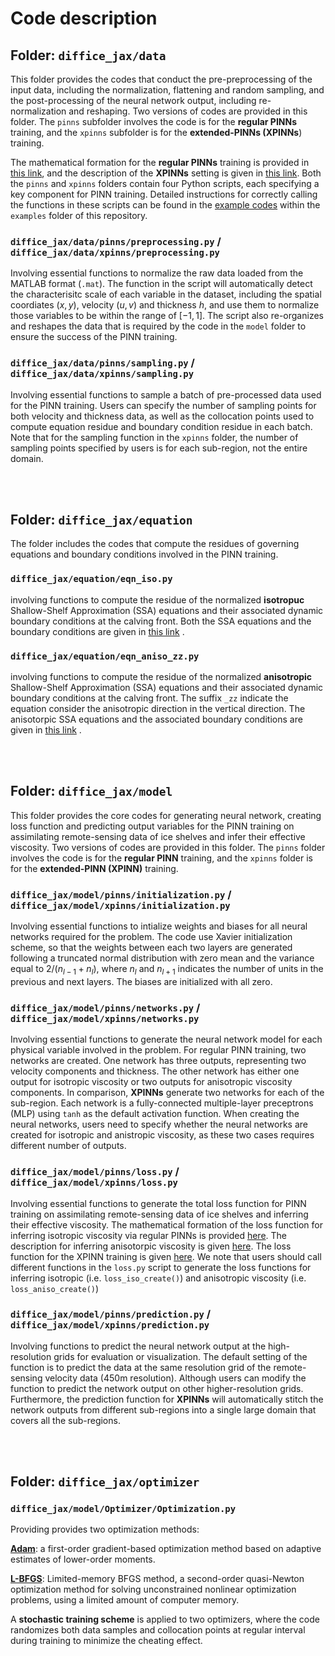# Code description


## Folder: `diffice_jax/data` 
This folder provides the codes that conduct the pre-preprocessing of the input data,
including the normalization, flattening and random sampling, and the post-processing of the neural
network output, including re-normalization and reshaping. Two versions of codes are provided in this 
folder. The `pinns` subfolder involves the code is for the **regular PINNs** training,  and the `xpinns` 
subfolder is for the **extended-PINNs (XPINNs**) training.

The mathematical formation for the **regular PINNs** training is provided in [this link](https://github.com/YaoGroup/DIFFICE_jax/blob/main/docs/Isotropic.md), 
and the description of the **XPINNs** setting is given in [this link](https://github.com/YaoGroup/DIFFICE_jax/blob/main/docs/XPINNs.md).
Both the `pinns` and `xpinns` folders contain four Python scripts, each specifying a key 
component for PINN training. Detailed instructions for correctly calling the functions in these 
scripts can be found in the [example codes](https://github.com/YaoGroup/DIFFICE_jax/tree/main/examples) 
within the `examples` folder of this repository.

 
### `diffice_jax/data/pinns/preprocessing.py` / `diffice_jax/data/xpinns/preprocessing.py`

Involving essential functions to normalize the raw data loaded from the MATLAB format (`.mat`). The 
function in the script will automatically detect the characterisitc scale of each variable in the 
dataset, including the spatial coordiates $(x,y)$, velocity $(u, v)$ and thickness $h$, and use them to 
normalize those variables to be within the range of $[-1, 1]$. The script also re-organizes and reshapes
the data that is required by the code in the `model` folder to ensure the success of the PINN training.

 
### `diffice_jax/data/pinns/sampling.py` / `diffice_jax/data/xpinns/sampling.py`

Involving essential functions to sample a batch of pre-processed data used for the PINN training. Users
can specify the number of sampling points for both velocity and thickness data, as well as the collocation 
points used to compute equation residue and boundary condition residue in each batch. Note that for
the sampling function in the `xpinns` folder, the number of sampling points specified by users is 
for each sub-region, not the entire domain.


 <br />
 <br />
 

## Folder: `diffice_jax/equation` 

The folder includes the codes that compute the residues of governing equations and boundary conditions 
involved in the PINN training. 
 
### `diffice_jax/equation/eqn_iso.py`

involving functions to compute the residue of the normalized **isotropuc** Shallow-Shelf Approximation (SSA) 
equations and their associated dynamic boundary conditions at the calving front. Both the SSA equations and
the boundary conditions are given in [this link](https://github.com/YaoGroup/DIFFICE_jax/blob/main/docs/Isotropic.md) .
 
### `diffice_jax/equation/eqn_aniso_zz.py`

involving functions to compute the residue of the normalized **anisotropic** Shallow-Shelf Approximation (SSA) 
equations and their associated dynamic boundary conditions at the calving front. The suffix `_zz` indicate the
equation consider the anisotropic direction in the vertical direction.  The anisotorpic SSA equations and
the associated boundary conditions are given in [this link](https://github.com/YaoGroup/DIFFICE_jax/blob/main/docs/Anisotropic.md) .

 <br />
 <br />

 

## Folder: `diffice_jax/model`

This folder provides the core codes for generating neural network, creating
loss function and predicting output variables for the PINN training on assimilating 
remote-sensing data of ice shelves and infer their effective viscosity. Two versions
of codes are provided in this folder. The `pinns` folder involves the code is for 
the **regular PINN** training, and the `xpinns` folder is for the **extended-PINN
(XPINN)** training. 


### `diffice_jax/model/pinns/initialization.py` / `diffice_jax/model/xpinns/initialization.py`

Involving essential functions to intialize weights and biases for all neural networks required 
for the problem. The code use Xavier initialization scheme, so that the weights between each 
two layers are generated following a truncated normal distribution with zero mean and the 
variance equal to $2/(n_{l-1}+n_{l})$, where $n_{l}$ and $n_{l+1}$ indicates the number of
units in the previous and next layers. The biases are initialized with all zero.


### `diffice_jax/model/pinns/networks.py` / `diffice_jax/model/xpinns/networks.py`

Involving essential functions to generate the neural network model for each physical variable 
involved in the problem. For regular PINN training, two networks are created. One network has 
three outputs, representing two velocity components and thickness. The other network has either 
one output for isotropic viscosity or two outputs for anisotropic viscosity components.  In
comparison, **XPINNs** generate two networks for each of the sub-region. Each network is a
fully-connected multiple-layer preceptrons (MLP) using `tanh` as the default activation function. 
When creating the neural networks, users need to specify whether the neural networks are created for isotropic 
and anistropic viscosity, as these two cases requires different number of outputs.

 
### `diffice_jax/model/pinns/loss.py` / `diffice_jax/model/xpinns/loss.py`

Involving essential functions to generate the total loss function for PINN training on assimilating
remote-sensing data of ice shelves and inferring their effective viscosity. The mathematical formation
of the loss function for inferring isotropic viscosity via regular PINNs is provided [here](https://github.com/YaoGroup/DIFFICE_jax/blob/main/docs/Isotropic.md). 
The description for inferring anisotorpic viscosity is given [here](https://github.com/YaoGroup/DIFFICE_jax/blob/main/docs/Anisotropic.md). 
The loss function for the XPINN training is given [here](https://github.com/YaoGroup/DIFFICE_jax/blob/main/docs/XPINNs.md). 
We note that users should call different functions in the `loss.py` script to generate the loss functions
for inferring isotropic (i.e. `loss_iso_create()`) and anisotropic viscosity (i.e. `loss_aniso_create()`)

 
### `diffice_jax/model/pinns/prediction.py` / `diffice_jax/model/xpinns/prediction.py`

Involving functions to predict the neural network output at the high-resolution grids for evaluation or 
visualization. The default setting of the function is to predict the data at the same resolution grid of
the remote-sensing velocity data (450m resolution). Although users can modify the function to predict the network
output on other higher-resolution grids. Furthermore, the prediction function for **XPINNs**
will automatically stitch the network outputs from different sub-regions into a single large domain that 
covers all the sub-regions.

 <br />
 <br />

 
## Folder: `diffice_jax/optimizer`

### `diffice_jax/model/Optimizer/Optimization.py`

Providing provides two optimization methods:

[**Adam**](https://arxiv.org/pdf/1412.6980): a first-order gradient-based optimization method 
based on adaptive estimates of lower-order moments.

[**L-BFGS**](http://users.iems.northwestern.edu/~nocedal/PDFfiles/limited-memory.pdf): Limited-memory BFGS method, a second-order quasi-Newton optimization method for
solving unconstrained nonlinear optimization problems, using a limited amount of computer memory.

A **stochastic training scheme** is applied to two optimizers, where the code randomizes both data samples and collocation points at regular interval during training 
to minimize the cheating effect.
